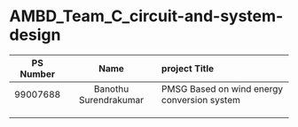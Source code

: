 # AMBD_Team_C_circuit-and-system-design

|PS Number|Name|project Title|
|:----:|:---:|:-----|
|99007688|Banothu Surendrakumar|PMSG Based on wind energy conversion system|
||||
||||
||||
